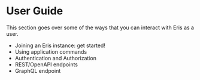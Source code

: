 # User Guide

This section goes over some of the ways that you can interact with Eris as a user.

* Joining an Eris instance: get started!
* Using application commands
* Authentication and Authorization
* REST/OpenAPI endpoints
* GraphQL endpoint